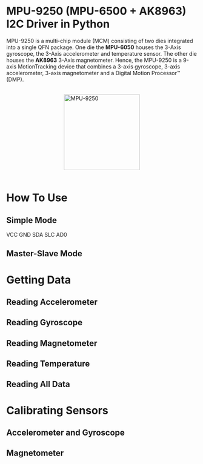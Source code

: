 # MPU-9250 (MPU-6500 + AK8963) I2C Driver in Python

MPU-9250 is a multi-chip module (MCM) consisting of two dies integrated into a single QFN package. One die the **MPU-6050** houses the 3-Axis gyroscope, the 3-Axis accelerometer and  temperature sensor. The other die houses the **AK8963** 3-Axis magnetometer. Hence, the MPU-9250 is a 9-axis MotionTracking device that combines a 3-axis gyroscope, 3-axis accelerometer, 3-axis magnetometer and a Digital Motion Processor™ (DMP).

<br />
<img 
src="https://gloimg.gbtcdn.com/soa/gb/2015/201509/goods_img_big-v1/1442961797146-P-3106869.jpg"
alt="MPU-9250"
style="display: block; margin: 0 auto; height: 200px"
/>
<br />

# How To Use

## Simple Mode

VCC
GND
SDA
SLC
AD0

## Master-Slave Mode

# Getting Data

## Reading Accelerometer

## Reading Gyroscope

## Reading Magnetometer

## Reading Temperature

## Reading All Data

# Calibrating Sensors

## Accelerometer and Gyroscope

## Magnetometer